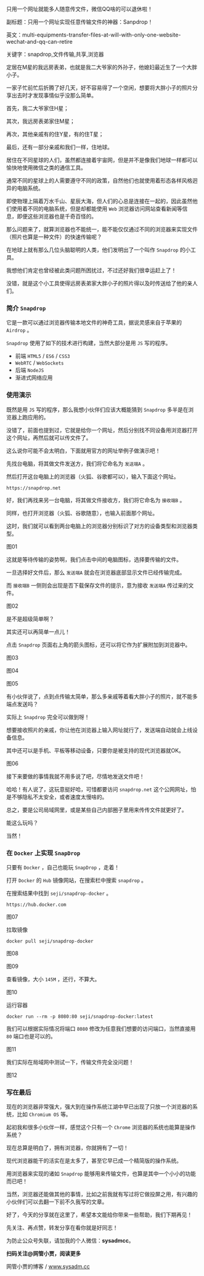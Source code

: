 只用一个网址就能多人随意传文件，微信QQ啥的可以退休啦！

副标题：只用一个网址实现任意传输文件的神器：Sanpdrop！

英文：multi-equipments-transfer-files-at-will-with-only-one-website-wechat-and-qq-can-retire

关键字：snapdrop,文件传输,共享,浏览器



定居在M星的我远房表弟，也就是我二大爷家的外孙子，他媳妇最近生了一个大胖小子。

一家子忙前忙后折腾了好几天，好不容易得了一个空闲，想要将大胖小子的照片分享出去时才发现事情似乎没那么简单。



首先，我二大爷家住H星；

其次，我远房表弟家住M星；

再次，其他亲戚有的住Y星，有的住T星；

最后，还有一部分亲戚和我们一样，住地球。



居住在不同星球的人们，虽然都连接着宇宙网，但是并不是像我们地球一样都可以愉快地使用微信之类的通信工具。

通常不同的星球上的人需要遵守不同的政策，自然他们也就使用着形态各样风格迥异的电脑系统。

即使物理上隔着万水千山、星辰大海，但人们的心总是连接在一起的，因此虽然他们使用着不同的电脑系统，但是却都能使用 `Web` 浏览器访问网站查看新闻等信息，即便这些浏览器也是千奇百怪的。

那么问题来了，就算浏览器也不能统一，能不能仅仅通过不同的浏览器来实现文件（照片也算是一种文件）的快速传输呢？



在地球上就有那么几位头脑聪明的人类，他们发明出了一个叫作 `Snapdrop` 的小工具。

我想他们肯定也曾经被此类问题所困扰过，不过还好我们很幸运赶上了！

没错，就是这个小工具使得远房表弟家大胖小子的照片得以及时传送给了他的亲人们。



### 简介 `Snapdrop`

它是一款可以通过浏览器传输本地文件的神奇工具，据说灵感来自于苹果的 `Airdrop` 。

`Snapdrop` 使用了如下的技术进行构建，当然大部分是用 `JS` 写的程序。

* 前端 `HTML5` / `ES6` / `CSS3`
* `WebRTC` / `WebSockets`
* 后端 `NodeJS`
* 渐进式网络应用



### 使用演示

既然是用 `JS` 写的程序，那么我想小伙伴们应该大概能猜到 `Snapdrop` 多半是在浏览器上跑应用的。

没错了，前面也提到过，它就是给你一个网址，然后分别找不同设备用浏览器打开这个网址，再然后就可以传文件了。

这么说你可能不会太明白，下面就用官方的网址举例子做演示吧！



先找台电脑，将其做文件发送方，我们将它命名为 `发送端A` 。

然后打开这台电脑上的浏览器（火狐、谷歌都可以），输入下面这个网址。

```
https://snapdrop.net
```



好，我们再找来另一台电脑，将其做文件接收方，我们将它命名为 `接收端B` 。

同样，也打开浏览器（火狐、谷歌随意），也输入前面那个网址。

这时，我们就可以看到两台电脑上的浏览器分别标识了对方的设备类型和浏览器类型。

图01



这就是等待传输的姿势啊，我们点击中间的电脑图标，选择要传输的文件。

一旦选择好文件后，那么 `发送端A` 就会在浏览器底部显示文件已经传输完成。

而 `接收端B` 一侧则会出现是否下载保存文件的提示，意为接收 `发送端A` 传过来的文件。

图02



是不是超级简单啊？

其实还可以再简单一点儿！

点击 `Snapdrop` 页面右上角的箭头图标，还可以将它作为扩展附加到浏览器中。

图03

图04

图05



有小伙伴说了，点到点传输太简单，那么多亲戚等着看大胖小子的照片，就不能多端点发送吗？

实际上 `Snapdrop` 完全可以做到呀！

想要接收照片的亲戚，你让他在浏览器上输入网址就行了，发送端自动就会上线设备信息。

其中还可以是手机、平板等移动设备，只要你是被支持的现代浏览器就OK。

图06



接下来要做的事情我就不用多说了吧，尽情地发送文件吧！



哈哈！有人说了，这玩意挺好哈，可惜都要访问 `snapdrop.net` 这个公网网址，怕是不够隐私不太安全，或者速度太慢啥的。

总之，要是公司局域网里，或是某些自己内部圈子里用来传传文件就更好了。

能这么玩吗？

当然！



### 在 `Docker` 上实现 `SnapDrop`

只要有 `Docker` ，自己也能玩 `SnapDrop` ，走着！



打开 `Docker` 的 `Hub` 镜像网站，在搜索栏中搜索 `snapdrop` 。

在搜索结果中找到 `seji/snapdrop-docker` 。

```
https://hub.docker.com
```

图07



拉取镜像

```
docker pull seji/snapdrop-docker
```

图08

图09



查看镜像，大小 `145M` ，还行，不算大。

图10



运行容器

```
docker run --rm -p 8080:80 seji/snapdrop-docker:latest
```

我们可以根据实际情况将端口 `8080` 修改为任意我们想要的访问端口，当然直接用 `80` 端口也是可以的。

图11



我们实际在局域网中测试一下，传输文件完全没问题！

图12





### 写在最后

现在的浏览器非常强大，强大到在操作系统江湖中早已出现了只放一个浏览器的系统，比如 `Chromium OS` 等。

起初我和很多小伙伴一样，感觉这个只有一个 `Chrome` 浏览器的系统也能算是操作系统？

现在总算是明白了，拥有浏览器，你就拥有了一切！

现代浏览器能干的活实在是太多了，甚至它早已成一个精简版的操作系统。

用浏览器来实现的诸如 `Snapdrop` 能够用来传输文件，也算是其中一个小小的功能而已吧！

当然，浏览器还能做其他的事情，比如之前我就有写过将它做投屏之用，有兴趣的小伙伴们可以去翻一下前不久我写的文章。

好了，今天的分享就在这里了，希望本文能给你带来一些帮助，我们下期再见！

先关注、再点赞，转发分享在看你就是好同志！



为防止公众号失联，请加我的个人微信：**sysadmcc**。

**扫码关注@网管小贾，阅读更多**

网管小贾的博客 / www.sysadm.cc



